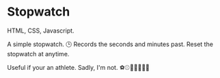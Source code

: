# Stopwatch

HTML, CSS, Javascript. 

A simple stopwatch. 🕒
Records the seconds and minutes past. 
Reset the stopwatch at anytime. 

Useful if your an athlete. Sadly, I'm not. 
⚽⚾🥎🏀🏐🏈🏉

